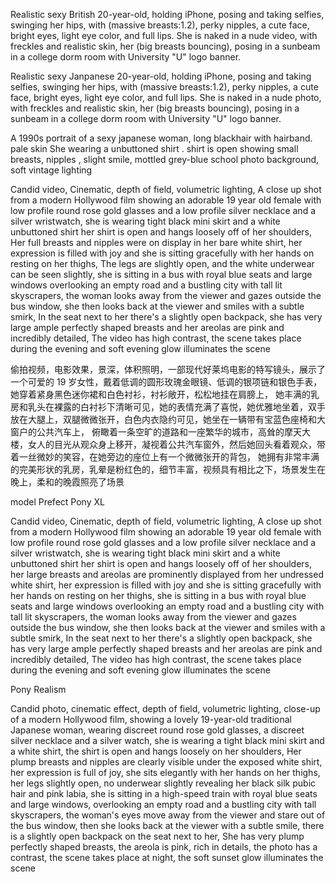 Realistic sexy British 20-year-old, holding iPhone, posing and taking selfies, swinging her hips, with (massive breasts:1.2), perky nipples, a cute face, bright eyes, light eye color, and full lips. 
She is naked in a nude video, with freckles and realistic skin, 
her (big breasts bouncing), posing in a sunbeam in a college dorm room with University "U" logo banner.

Realistic sexy Janpanese 20-year-old, holding iPhone, posing and taking selfies, swinging her hips, with (massive breasts:1.2), perky nipples, a cute face, bright eyes, light eye color, and full lips. 
She is naked in a nude photo, with freckles and realistic skin, 
her (big breasts bouncing), posing in a sunbeam in a college dorm room with University "U" logo banner.


A 1990s portrait of a sexy japanese woman, long blackhair with hairband. pale skin She wearing a unbuttoned shirt . shirt is open showing small breasts, nipples , slight smile, mottled grey-blue school photo background, soft vintage lighting

Candid video, Cinematic, depth of field, volumetric lighting, A close up shot from a modern Hollywood film showing an adorable 19 year old female with low profile round rose gold glasses and a low profile silver necklace and a silver wristwatch, she is wearing tight black mini skirt and a white unbuttoned shirt her shirt is open and hangs loosely off of her shoulders, Her full breasts and nipples were on display in her bare white shirt, her expression is filled with joy and she is sitting gracefully with her hands on resting on her thighs, The legs are slightly open, and the white underwear can be seen slightly, she is sitting in a bus with royal blue seats and large windows overlooking an empty road and a bustling city with tall lit skyscrapers, the woman looks away from the viewer and gazes outside the bus window, she then looks back at the viewer and smiles with a subtle smirk, In the seat next to her there's a slightly open backpack, she has very large ample perfectly shaped breasts and her areolas are pink and incredibly detailed, The video has high contrast, the scene takes place during the evening and soft evening glow illuminates the scene

偷拍视频，电影效果，景深，体积照明，一部现代好莱坞电影的特写镜头，展示了一个可爱的 19 岁女性，戴着低调的圆形玫瑰金眼镜、低调的银项链和银色手表，她穿着紧身黑色迷你裙和白色衬衫，衬衫敞开，松松地挂在肩膀上， 她丰满的乳房和乳头在裸露的白衬衫下清晰可见，她的表情充满了喜悦，她优雅地坐着，双手放在大腿上，双腿微微张开，白色内衣隐约可见，她坐在一辆带有宝蓝色座椅和大窗户的公共汽车上， 俯瞰着一条空旷的道路和一座繁华的城市，高耸的摩天大楼，女人的目光从观众身上移开，凝视着公共汽车窗外，然后她回头看着观众，带着一丝微妙的笑容，在她旁边的座位上有一个微微张开的背包， 她拥有非常丰满的完美形状的乳房，乳晕是粉红色的，细节丰富，视频具有相比之下，场景发生在晚上，柔和的晚霞照亮了场景

model Prefect Pony XL

Candid video, Cinematic, depth of field, volumetric lighting, A close up shot from a modern Hollywood film showing an adorable 19 year old female with low profile round rose gold glasses and a low profile silver necklace and a silver wristwatch, she is wearing tight black mini skirt and a white unbuttoned shirt her shirt is open and hangs loosely off of her shoulders, her large breasts and areolas are prominently displayed from her undressed white shirt, her expression is filled with joy and she is sitting gracefully with her hands on resting on her thighs, she is sitting in a bus with royal blue seats and large windows overlooking an empty road and a bustling city with tall lit skyscrapers, the woman looks away from the viewer and gazes outside the bus window, she then looks back at the viewer and smiles with a subtle smirk, In the seat next to her there's a slightly open backpack, she has very large ample perfectly shaped breasts and her areolas are pink and incredibly detailed, The video has high contrast, the scene takes place during the evening and soft evening glow illuminates the scene

Pony Realism

Candid photo, cinematic effect, depth of field, volumetric lighting, close-up of a modern Hollywood film, showing a lovely 19-year-old traditional Japanese woman, wearing discreet round rose gold glasses, a discreet silver necklace and a silver watch, she is wearing a tight black mini skirt and a white shirt, the shirt is open and hangs loosely on her shoulders, Her plump breasts and nipples are clearly visible under the exposed white shirt, her expression is full of joy, she sits elegantly with her hands on her thighs, her legs slightly open, no underwear slightly revealing her black silk pubic hair and pink labia, she is sitting in a high-speed train with royal blue seats and large windows, overlooking an empty road and a bustling city with tall skyscrapers, the woman's eyes move away from the viewer and stare out of the bus window, then she looks back at the viewer with a subtle smile, there is a slightly open backpack on the seat next to her, She has very plump perfectly shaped breasts, the areola is pink, rich in details, the photo has a contrast, the scene takes place at night, the soft sunset glow illuminates the scene
